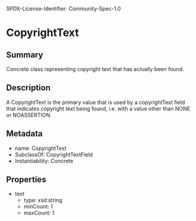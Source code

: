 SPDX-License-Identifier: Community-Spec-1.0

# CopyrightText

## Summary

Concrete class representing copyright text that has actually been found.

## Description

A CopyrightText is the primary value that is used by a copyrightText field
that indicates copyright text being found, i.e. with a value other than
NONE or NOASSERTION.

## Metadata

- name: CopyrightText
- SubclassOf: CopyrightTextField
- Instantiability: Concrete

## Properties

- text
  - type: xsd:string
  - minCount: 1
  - maxCount: 1

